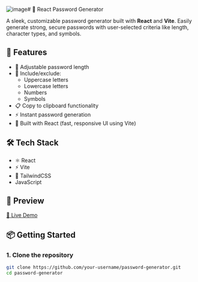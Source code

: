 ![image](https://github.com/user-attachments/assets/e74624d5-1cf6-48d1-a32a-4dd83438473f)# 🔐 React Password Generator

A sleek, customizable password generator built with **React** and **Vite**. Easily generate strong, secure passwords with user-selected criteria like length, character types, and symbols.

## 🚀 Features

- 🔢 Adjustable password length
- 🔡 Include/exclude:
  - Uppercase letters
  - Lowercase letters
  - Numbers
  - Symbols
- 📋 Copy to clipboard functionality
- ⚡ Instant password generation
- 🧠 Built with React (fast, responsive UI using Vite)

## 🛠️ Tech Stack

- ⚛️ React
- ⚡ Vite
- 💅 TailwindCSS
- JavaScript

## 📸 Preview


[🔗 Live Demo](https://passwordgenrator15.netlify.app/) 

## 📦 Getting Started

### 1. Clone the repository

```bash
git clone https://github.com/your-username/password-generator.git
cd password-generator
